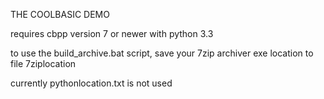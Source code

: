 THE COOLBASIC DEMO

requires cbpp version 7 or newer with python 3.3

to use the build_archive.bat script, save your 7zip archiver exe location to file 7ziplocation

currently pythonlocation.txt is not used

